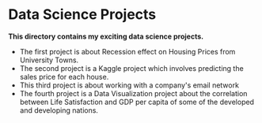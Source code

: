 # Data Science Projects
**This directory contains my exciting data science projects.**

* The first project is about Recession effect on Housing Prices from University Towns.
* The second project is a Kaggle project which involves predicting the sales price for each house.
* This third project is about working with a company's email network
* The fourth project is a Data Visualization project about the correlation between Life Satisfaction and GDP per capita of some of the developed and developing nations.
 
